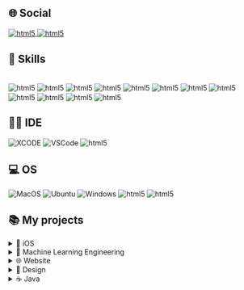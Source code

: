 ## 🌐 Social
<a href="https://www.linkedin.com/in/mtsfreitas/" target="_blank">
  <img align="center" alt="html5" src="https://img.shields.io/badge/LinkedIn-0077B5?style=for-the-badge&logo=linkedin&logoColor=white" />
</a>
<a href="mailto:mtsftsmts@gmail.com">
  <img align="center" alt="html5" src="https://img.shields.io/badge/Gmail-D14836?style=for-the-badge&logo=gmail&logoColor=white" />
</a>
<!-- <a href="https://leetcode.com/mtsftsmts/" target="_blank">
  <img align="center" alt="html5" src="https://img.shields.io/badge/-LeetCode-FFA116?style=for-the-badge&logo=LeetCode&logoColor=black" />
</a>-->


## 🚀 Skills

<div style="display: inline_block"><br/>
<img align="center" alt="html5" src="https://img.shields.io/badge/Swift-FA7343?style=for-the-badge&logo=swift&logoColor=white"/>
<img align="center" alt="html5" src="https://img.shields.io/badge/Python-3776AB?style=for-the-badge&logo=python&logoColor=white"/>
<img align="center" alt="html5" src="https://img.shields.io/badge/Java-ED8B00?style=for-the-badge&logo=openjdk&logoColor=white"/>
<img align="center" alt="html5" src="https://img.shields.io/badge/C-00599C?style=for-the-badge&logo=c&logoColor=white"/>
<img align="center" alt="html5" src="https://img.shields.io/badge/C%2B%2B-00599C?style=for-the-badge&logo=c%2B%2B&logoColor=white"/>
<img align="center" alt="html5" src="https://img.shields.io/badge/HTML5-E34F26?style=for-the-badge&logo=html5&logoColor=white"/>
<img align="center" alt="html5" src="https://img.shields.io/badge/CSS3-1572B6?style=for-the-badge&logo=css3&logoColor=white"/>
<img align="center" alt="html5" src="https://img.shields.io/badge/PHP-777BB4?style=for-the-badge&logo=php&logoColor=white"/>
<img align="center" alt="html5" src="https://img.shields.io/badge/MySQL-005C84?style=for-the-badge&logo=mysql&logoColor=white"/>
<img align="center" alt="html5" src="https://img.shields.io/badge/SQLite-07405E?style=for-the-badge&logo=sqlite&logoColor=white"/>
<img align="center" alt="html5" src="https://img.shields.io/badge/App_Store-0D96F6?style=for-the-badge&logo=app-store&logoColor=white"/>
<img align="center" alt="html5" src="https://img.shields.io/badge/GitHub-100000?style=for-the-badge&logo=github&logoColor=white"/>

## 👩‍💻 IDE 
<img align="center" alt="XCODE" src="https://img.shields.io/badge/Xcode-007ACC?style=for-the-badge&logo=Xcode&logoColor=white"/>
<img align="center" alt="VSCode" src="https://img.shields.io/badge/Visual_Studio_Code-0078D4?style=for-the-badge&logo=visual%20studio%20code&logoColor=white"/>
<img align="center" alt="html5" src="https://img.shields.io/badge/Colab-F9AB00?style=for-the-badge&logo=googlecolab&color=525252"/>

## 💻 OS
<img align="center" alt="MacOS" src="https://img.shields.io/badge/mac%20os-000000?style=for-the-badge&logo=apple&logoColor=white"/>
<img align="center" alt="Ubuntu" src="https://img.shields.io/badge/Ubuntu-E95420?style=for-the-badge&logo=ubuntu&logoColor=white"/>
<img align="center" alt="Windows" src="https://img.shields.io/badge/Windows-0078D6?style=for-the-badge&logo=windows&logoColor=white"/>
<img align="center" alt="html5" src="https://img.shields.io/badge/Android-3DDC84?style=for-the-badge&logo=android&logoColor=white"/>
<img align="center" alt="html5" src="https://img.shields.io/badge/iOS-000000?style=for-the-badge&logo=ios&logoColor=white"/>


## 📚 My projects

<details>
 <summary>🍏 iOS </summary>

| Project | Description |
| ------- | ----------- |
| [![Currency Converter](https://github-readme-stats.vercel.app/api/pin/?username=mtsfreitas&theme=swift&repo=currency-converter)](https://github.com/mtsfreitas/currency-converter) | Currency Converter App: A simple iOS app for converting currencies. |
| [![Simple Calculator App](https://github-readme-stats.vercel.app/api/pin/?username=mtsfreitas&theme=swift&repo=Simple-Calculator-App)](https://github.com/mtsfreitas/Simple-Calculator-App)  | Simple Calculator App: A basic calculator app built for iOS. |
| [![SOLID Principles](https://github-readme-stats.vercel.app/api/pin/?username=mtsfreitas&theme=swift&repo=S-O-L-I-D)](https://github.com/mtsfreitas/S-O-L-I-D)  | SOLID Principles: Examples of SOLID design principles in Swift. |
| [![Weather RESTful](https://github-readme-stats.vercel.app/api/pin/?username=mtsfreitas&theme=swift&repo=WeatherRESTful)](https://github.com/mtsfreitas/WeatherRESTful) | Weather RESTful App: An iOS app to retrieve weather information using RESTful APIs. |
| [![Swift Academy](https://github-readme-stats.vercel.app/api/pin/?username=mtsfreitas&theme=swift&repo=Swift-Academy)](https://github.com/mtsfreitas/Swift-Academy) | Swift Academy: Repository for Swift learning resources and projects. |
</details>

<details>
 <summary>🤖 Machine Learning Engineering </summary>

| Project | Description |
| ------- | ----------- |
| [![Drop Master](https://github-readme-stats.vercel.app/api/pin/?username=mtsfreitas&theme=swift&repo=Drop-Master)](https://github.com/mtsfreitas/Drop-Master) | Drop Master: A machine learning project focused on mastering the art of drops. |
| [![Machine Learning Exercises](https://github-readme-stats.vercel.app/api/pin/?username=mtsfreitas&theme=swift&repo=Machine-Learning-Exercises)](https://github.com/mtsfreitas/Machine-Learning-Exercises) | Machine Learning Exercises: A collection of exercises and examples in machine learning. |
</details>

<details>
 <summary>🌐 Website </summary>

| Project | Description |
| ------- | ----------- |
| [![PackageTrack](https://github-readme-stats.vercel.app/api/pin/?username=mtsfreitas&theme=swift&repo=packagetrack)](https://github.com/mtsfreitas/packagetrack) | PackageTrack: A web-based package tracking application. |
| [![MaBank CRUD](https://github-readme-stats.vercel.app/api/pin/?username=mtsfreitas&theme=swift&repo=mabank-crud)](https://github.com/mtsfreitas/mabank-crud) | MaBank CRUD: A web-based CRUD application for managing bank accounts. |
</details>


<details>
 <summary>🎨 Design </summary>

| Project | Description |
| ------- | ----------- |
| [![Chimera App Design](https://github-readme-stats.vercel.app/api/pin/?username=mtsfreitas&theme=swift&repo=chimera-app-design)](https://github.com/mtsfreitas/chimera-app-design) | Chimera App Design: Design assets for the Chimera app project. |
</details>

<details>
 <summary>☕ Java </summary>

| Project | Description |
| ------- | ----------- |
| [![Battleship](https://github-readme-stats.vercel.app/api/pin/?username=mtsfreitas&theme=swift&repo=battleship)](https://github.com/mtsfreitas/battleship) | Battleship: A Java implementation of the classic game Battleship. |
</details>


</div>
